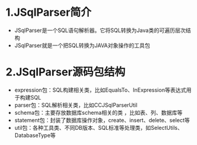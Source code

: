 # 1.JSqlParser简介
- JSqlParser是一个SQL语句解析器。它将SQL转换为Java类的可遍历层次结构
- JSqlParser就是一个把SQL转换为JAVA对象操作的工具包

# 2.JSqlParser源码包结构
- expression包：SQL构建相关类，比如EqualsTo、InExpression等表达式用于构建SQL
- parser包：SQL解析相关类，比如CCJSqlParserUtil
- schema包：主要存放数据库schema相关的类 ，比如表、列、数据库等
- statement包：封装了数据库操作对象，create、insert、delete、select等
- util包：各种工具类、不同DB版本、SQL标准等处理类，如SelectUtils、DatabaseType等
